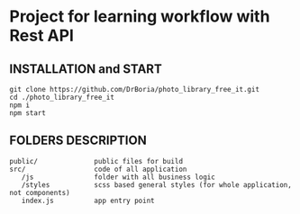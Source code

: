 # Project for learning workflow with Rest API

## INSTALLATION and START

    git clone https://github.com/DrBoria/photo_library_free_it.git
    cd ./photo_library_free_it
    npm i
    npm start

## FOLDERS DESCRIPTION

    public/              public files for build
    src/                 code of all application
       /js               folder with all business logic
       /styles           scss based general styles (for whole application, not components)
       index.js          app entry point
